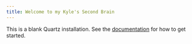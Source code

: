 ```yaml
---
title: Welcome to my Kyle's Second Brain
---
```


This is a blank Quartz installation.
See the [documentation](https://quartz.jzhao.xyz) for how to get started.
